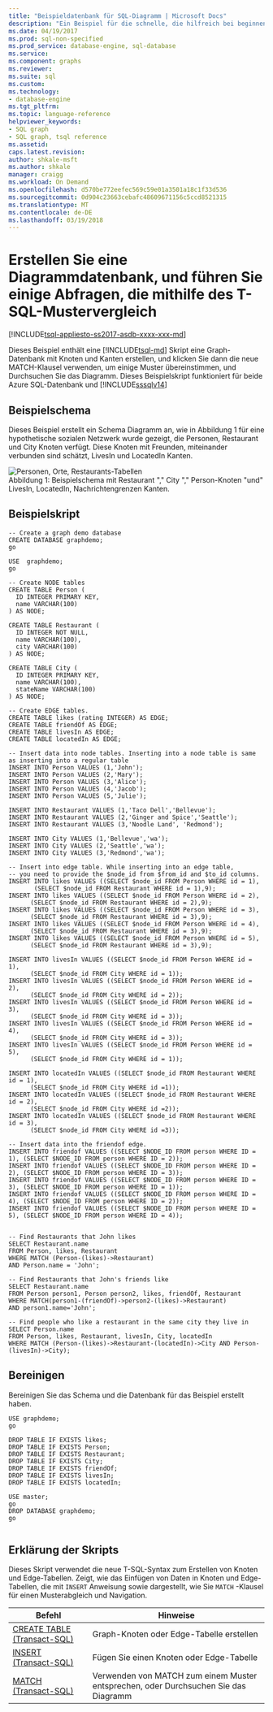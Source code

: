 ```yaml
---
title: "Beispieldatenbank für SQL-Diagramm | Microsoft Docs"
description: "Ein Beispiel für die schnelle, die hilfreich bei beginnen Sie mit der neuen Syntax in SQL-Graph-Datenbank."
ms.date: 04/19/2017
ms.prod: sql-non-specified
ms.prod_service: database-engine, sql-database
ms.service: 
ms.component: graphs
ms.reviewer: 
ms.suite: sql
ms.custom: 
ms.technology:
- database-engine
ms.tgt_pltfrm: 
ms.topic: language-reference
helpviewer_keywords:
- SQL graph
- SQL graph, tsql reference
ms.assetid: 
caps.latest.revision: 
author: shkale-msft
ms.author: shkale
manager: craigg
ms.workload: On Demand
ms.openlocfilehash: d570be772eefec569c59e01a3501a18c1f33d536
ms.sourcegitcommit: 0d904c23663cebafc48609671156c5ccd8521315
ms.translationtype: MT
ms.contentlocale: de-DE
ms.lasthandoff: 03/19/2018
---
```

# <a name="create-a-graph-database-and-run-some-pattern-matching-queries-using-t-sql"></a>Erstellen Sie eine Diagrammdatenbank, und führen Sie einige Abfragen, die mithilfe des T-SQL-Mustervergleich
[!INCLUDE[tsql-appliesto-ss2017-asdb-xxxx-xxx-md](../../includes/tsql-appliesto-ss2017-asdb-xxxx-xxx-md.md)]

Dieses Beispiel enthält eine [!INCLUDE[tsql-md](../../includes/tsql-md.md)] Skript eine Graph-Datenbank mit Knoten und Kanten erstellen, und klicken Sie dann die neue MATCH-Klausel verwenden, um einige Muster übereinstimmen, und Durchsuchen Sie das Diagramm. Dieses Beispielskript funktioniert für beide Azure SQL-Datenbank und [!INCLUDE[sssqlv14](../../includes/sssqlv14-md.md)]  
 
## <a name="sample-schema"></a>Beispielschema  
Dieses Beispiel erstellt ein Schema Diagramm an, wie in Abbildung 1 für eine hypothetische sozialen Netzwerk wurde gezeigt, die Personen, Restaurant und City Knoten verfügt. Diese Knoten mit Freunden, miteinander verbunden sind schätzt, LivesIn und LocatedIn Kanten. 

![Personen, Orte, Restaurants-Tabellen](../../relational-databases/graphs/media/person-cities-restaurants-tables.png "Beispieldatenbank für Sql-Diagramm")  
Abbildung 1: Beispielschema mit Restaurant "," City "," Person-Knoten "und" LivesIn, LocatedIn, Nachrichtengrenzen Kanten.


## <a name="sample-script"></a>Beispielskript
```
-- Create a graph demo database
CREATE DATABASE graphdemo;
go

USE  graphdemo;
go

-- Create NODE tables
CREATE TABLE Person (
  ID INTEGER PRIMARY KEY, 
  name VARCHAR(100)
) AS NODE;

CREATE TABLE Restaurant (
  ID INTEGER NOT NULL, 
  name VARCHAR(100), 
  city VARCHAR(100)
) AS NODE;

CREATE TABLE City (
  ID INTEGER PRIMARY KEY, 
  name VARCHAR(100), 
  stateName VARCHAR(100)
) AS NODE;

-- Create EDGE tables. 
CREATE TABLE likes (rating INTEGER) AS EDGE;
CREATE TABLE friendOf AS EDGE;
CREATE TABLE livesIn AS EDGE;
CREATE TABLE locatedIn AS EDGE;

-- Insert data into node tables. Inserting into a node table is same as inserting into a regular table
INSERT INTO Person VALUES (1,'John');
INSERT INTO Person VALUES (2,'Mary');
INSERT INTO Person VALUES (3,'Alice');
INSERT INTO Person VALUES (4,'Jacob');
INSERT INTO Person VALUES (5,'Julie');

INSERT INTO Restaurant VALUES (1,'Taco Dell','Bellevue');
INSERT INTO Restaurant VALUES (2,'Ginger and Spice','Seattle');
INSERT INTO Restaurant VALUES (3,'Noodle Land', 'Redmond');

INSERT INTO City VALUES (1,'Bellevue','wa');
INSERT INTO City VALUES (2,'Seattle','wa');
INSERT INTO City VALUES (3,'Redmond','wa');

-- Insert into edge table. While inserting into an edge table, 
-- you need to provide the $node_id from $from_id and $to_id columns.
INSERT INTO likes VALUES ((SELECT $node_id FROM Person WHERE id = 1), 
       (SELECT $node_id FROM Restaurant WHERE id = 1),9);
INSERT INTO likes VALUES ((SELECT $node_id FROM Person WHERE id = 2), 
      (SELECT $node_id FROM Restaurant WHERE id = 2),9);
INSERT INTO likes VALUES ((SELECT $node_id FROM Person WHERE id = 3), 
      (SELECT $node_id FROM Restaurant WHERE id = 3),9);
INSERT INTO likes VALUES ((SELECT $node_id FROM Person WHERE id = 4), 
      (SELECT $node_id FROM Restaurant WHERE id = 3),9);
INSERT INTO likes VALUES ((SELECT $node_id FROM Person WHERE id = 5), 
      (SELECT $node_id FROM Restaurant WHERE id = 3),9);

INSERT INTO livesIn VALUES ((SELECT $node_id FROM Person WHERE id = 1),
      (SELECT $node_id FROM City WHERE id = 1));
INSERT INTO livesIn VALUES ((SELECT $node_id FROM Person WHERE id = 2),
      (SELECT $node_id FROM City WHERE id = 2));
INSERT INTO livesIn VALUES ((SELECT $node_id FROM Person WHERE id = 3),
      (SELECT $node_id FROM City WHERE id = 3));
INSERT INTO livesIn VALUES ((SELECT $node_id FROM Person WHERE id = 4),
      (SELECT $node_id FROM City WHERE id = 3));
INSERT INTO livesIn VALUES ((SELECT $node_id FROM Person WHERE id = 5),
      (SELECT $node_id FROM City WHERE id = 1));

INSERT INTO locatedIn VALUES ((SELECT $node_id FROM Restaurant WHERE id = 1),
      (SELECT $node_id FROM City WHERE id =1));
INSERT INTO locatedIn VALUES ((SELECT $node_id FROM Restaurant WHERE id = 2),
      (SELECT $node_id FROM City WHERE id =2));
INSERT INTO locatedIn VALUES ((SELECT $node_id FROM Restaurant WHERE id = 3),
      (SELECT $node_id FROM City WHERE id =3));

-- Insert data into the friendof edge.
INSERT INTO friendof VALUES ((SELECT $NODE_ID FROM person WHERE ID = 1), (SELECT $NODE_ID FROM person WHERE ID = 2));
INSERT INTO friendof VALUES ((SELECT $NODE_ID FROM person WHERE ID = 2), (SELECT $NODE_ID FROM person WHERE ID = 3));
INSERT INTO friendof VALUES ((SELECT $NODE_ID FROM person WHERE ID = 3), (SELECT $NODE_ID FROM person WHERE ID = 1));
INSERT INTO friendof VALUES ((SELECT $NODE_ID FROM person WHERE ID = 4), (SELECT $NODE_ID FROM person WHERE ID = 2));
INSERT INTO friendof VALUES ((SELECT $NODE_ID FROM person WHERE ID = 5), (SELECT $NODE_ID FROM person WHERE ID = 4));


-- Find Restaurants that John likes
SELECT Restaurant.name
FROM Person, likes, Restaurant
WHERE MATCH (Person-(likes)->Restaurant)
AND Person.name = 'John';

-- Find Restaurants that John's friends like
SELECT Restaurant.name 
FROM Person person1, Person person2, likes, friendOf, Restaurant
WHERE MATCH(person1-(friendOf)->person2-(likes)->Restaurant)
AND person1.name='John';

-- Find people who like a restaurant in the same city they live in
SELECT Person.name
FROM Person, likes, Restaurant, livesIn, City, locatedIn
WHERE MATCH (Person-(likes)->Restaurant-(locatedIn)->City AND Person-(livesIn)->City);

```

## <a name="clean-up"></a>Bereinigen  
Bereinigen Sie das Schema und die Datenbank für das Beispiel erstellt haben.
```
USE graphdemo;
go

DROP TABLE IF EXISTS likes;
DROP TABLE IF EXISTS Person;
DROP TABLE IF EXISTS Restaurant;
DROP TABLE IF EXISTS City;
DROP TABLE IF EXISTS friendOf;
DROP TABLE IF EXISTS livesIn;
DROP TABLE IF EXISTS locatedIn;

USE master;
go
DROP DATABASE graphdemo;
go


```

## <a name="script-explanation"></a>Erklärung der Skripts  
Dieses Skript verwendet die neue T-SQL-Syntax zum Erstellen von Knoten und Edge-Tabellen. Zeigt, wie das Einfügen von Daten in Knoten und Edge-Tabellen, die mit `INSERT` Anweisung sowie dargestellt, wie Sie `MATCH` -Klausel für einen Musterabgleich und Navigation.

|Befehl    |Hinweise
|---  |---  |
|[CREATE TABLE &#40;Transact-SQL&#41;](../../t-sql/statements/create-table-sql-graph.md)  |Graph-Knoten oder Edge-Tabelle erstellen  |
|[INSERT &#40;Transact-SQL&#41;](../../t-sql/statements/insert-sql-graph.md)  |Fügen Sie einen Knoten oder Edge-Tabelle  |
|[MATCH &#40;Transact-SQL&#41;](../../t-sql/queries/match-sql-graph.md)  |Verwenden von MATCH zum einem Muster entsprechen, oder Durchsuchen Sie das Diagramm  |
